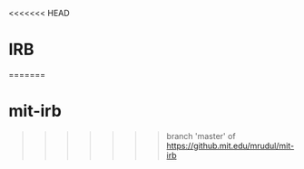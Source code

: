 <<<<<<< HEAD
# IRB
=======
# mit-irb
>>>>>>> branch 'master' of https://github.mit.edu/mrudul/mit-irb
